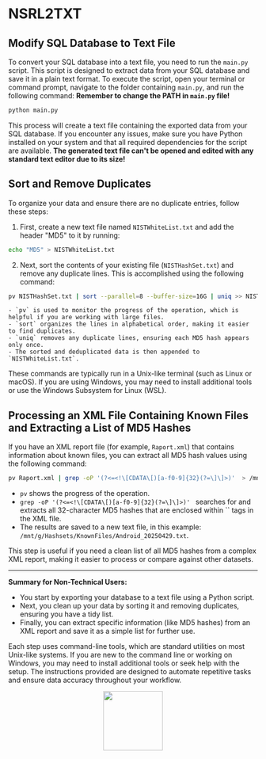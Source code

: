 # NSRL2TXT
## Modify SQL Database to Text File

To convert your SQL database into a text file, you need to run the `main.py` script. This script is designed to extract data from your SQL database and save it in a plain text format. To execute the script, open your terminal or command prompt, navigate to the folder containing `main.py`, and run the following command:
**Remember to change the PATH in `main.py` file!**
```bash
python main.py
```

This process will create a text file containing the exported data from your SQL database. If you encounter any issues, make sure you have Python installed on your system and that all required dependencies for the script are available. **The generated text file can't be opened and edited with any standard text editor due to its size!**

## Sort and Remove Duplicates

To organize your data and ensure there are no duplicate entries, follow these steps:

1. First, create a new text file named `NISTWhiteList.txt` and add the header "MD5" to it by running:

```bash
echo "MD5" > NISTWhiteList.txt
```

2. Next, sort the contents of your existing file (`NISTHashSet.txt`) and remove any duplicate lines. This is accomplished using the following command:

```bash
pv NISTHashSet.txt | sort --parallel=8 --buffer-size=16G | uniq >> NISTWhiteList.txt
```

    - `pv` is used to monitor the progress of the operation, which is helpful if you are working with large files.
    - `sort` organizes the lines in alphabetical order, making it easier to find duplicates.
    - `uniq` removes any duplicate lines, ensuring each MD5 hash appears only once.
    - The sorted and deduplicated data is then appended to `NISTWhiteList.txt`.

These commands are typically run in a Unix-like terminal (such as Linux or macOS). If you are using Windows, you may need to install additional tools or use the Windows Subsystem for Linux (WSL).

## Processing an XML File Containing Known Files and Extracting a List of MD5 Hashes

If you have an XML report file (for example, `Raport.xml`) that contains information about known files, you can extract all MD5 hash values using the following command:

```bash
pv Raport.xml | grep -oP '(?<=<!\[CDATA\[)[a-f0-9]{32}(?=\]\]>)'  > /mnt/g/Hashsets/KnownFiles/Android_20250429.txt
```

- `pv` shows the progress of the operation.
- `grep -oP '(?<=<!\[CDATA\[)[a-f0-9]{32}(?=\]\]>)' ` searches for and extracts all 32-character MD5 hashes that are enclosed within `` tags in the XML file.
- The results are saved to a new text file, in this example: `/mnt/g/Hashsets/KnownFiles/Android_20250429.txt`.

This step is useful if you need a clean list of all MD5 hashes from a complex XML report, making it easier to process or compare against other datasets.

---

**Summary for Non-Technical Users:**

- You start by exporting your database to a text file using a Python script.
- Next, you clean up your data by sorting it and removing duplicates, ensuring you have a tidy list.
- Finally, you can extract specific information (like MD5 hashes) from an XML report and save it as a simple list for further use.

Each step uses command-line tools, which are standard utilities on most Unix-like systems. If you are new to the command line or working on Windows, you may need to install additional tools or seek help with the setup. The instructions provided are designed to automate repetitive tasks and ensure data accuracy throughout your workflow.

<div style="text-align: center"><img src="https://avatars.githubusercontent.com/u/118799273?v=4" class="logo" width="120"/></div>

